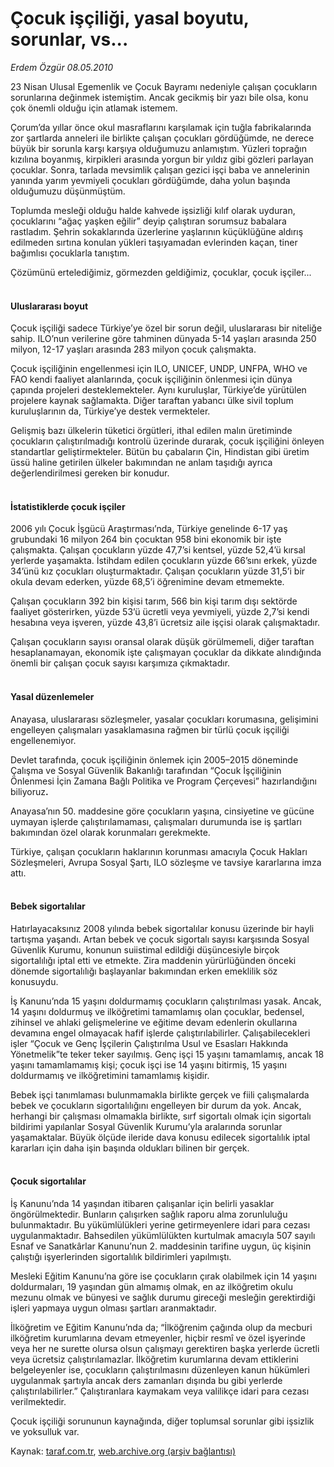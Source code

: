 # Çocuk işçiliği, yasal boyutu, sorunlar, vs...

*Erdem Özgür  08.05.2010*

<div class="yazi"><p>23 Nisan Ulusal Egemenlik ve Çocuk Bayramı nedeniyle çalışan çocukların sorunlarına değinmek istemiştim. Ancak gecikmiş bir yazı bile olsa, konu çok önemli olduğu için atlamak istemem.</p>
<p>Çorum’da yıllar önce okul masraflarını karşılamak için tuğla fabrikalarında zor şartlarda anneleri ile birlikte çalışan çocukları gördüğümde, ne derece büyük bir sorunla karşı karşıya olduğumuzu anlamıştım. Yüzleri toprağın kızılına boyanmış, kirpikleri arasında yorgun bir yıldız gibi gözleri parlayan çocuklar. Sonra, tarlada mevsimlik çalışan gezici işçi baba ve annelerinin yanında yarım yevmiyeli çocukları gördüğümde, daha yolun başında olduğumuzu düşünmüştüm. </p>
<p>Toplumda mesleği olduğu halde kahvede işsizliği kılıf olarak uyduran, çocuklarını “ağaç yaşken eğilir” deyip çalıştıran sorumsuz babalara rastladım. Şehrin sokaklarında üzerlerine yaşlarının küçüklüğüne aldırış edilmeden sırtına konulan yükleri taşıyamadan evlerinden kaçan, tiner bağımlısı çocuklarla tanıştım. </p>
<p>Çözümünü ertelediğimiz, görmezden geldiğimiz, çocuklar, çocuk işçiler...</p>
<h4><br/>Uluslararası boyut</h4>
<p>Çocuk işçiliği sadece Türkiye’ye özel bir sorun değil, uluslararası bir niteliğe sahip. ILO’nun verilerine göre tahminen dünyada 5-14 yaşları arasında 250 milyon, 12-17 yaşları arasında 283 milyon çocuk çalışmakta. </p>
<p>Çocuk işçiliğinin engellenmesi için ILO, UNICEF, UNDP, UNFPA, WHO ve FAO kendi faaliyet alanlarında, çocuk işçiliğinin önlenmesi için dünya çapında projeleri desteklemekteler. Aynı kuruluşlar, Türkiye’de yürütülen projelere kaynak sağlamakta. Diğer taraftan yabancı ülke sivil toplum kuruluşlarının da, Türkiye’ye destek vermekteler. </p>
<p>Gelişmiş bazı ülkelerin tüketici örgütleri, ithal edilen malın üretiminde çocukların çalıştırılmadığı kontrolü üzerinde durarak, çocuk işçiliğini önleyen standartlar geliştirmekteler. Bütün bu çabaların Çin, Hindistan gibi üretim üssü haline getirilen ülkeler bakımından ne anlam taşıdığı ayrıca değerlendirilmesi gereken bir konudur.</p>
<h4><br/>İstatistiklerde çocuk işçiler </h4>
<p>2006 yılı Çocuk İşgücü Araştırması’nda, Türkiye genelinde 6-17 yaş grubundaki 16 milyon 264 bin çocuktan 958 bini ekonomik bir işte çalışmakta. Çalışan çocukların yüzde 47,7’si kentsel, yüzde 52,4’ü kırsal yerlerde yaşamakta. İstihdam edilen çocukların yüzde 66’sını erkek, yüzde 34’ünü kız çocukları oluşturmaktadır. Çalışan çocukların yüzde 31,5’i bir okula devam ederken, yüzde 68,5’i öğrenimine devam etmemekte. </p>
<p>Çalışan çocukların 392 bin kişisi tarım, 566 bin kişi tarım dışı sektörde faaliyet gösterirken, yüzde 53’ü ücretli veya yevmiyeli, yüzde 2,7’si kendi hesabına veya işveren, yüzde 43,8’i ücretsiz aile işçisi olarak çalışmaktadır. </p>
<p>Çalışan çocukların sayısı oransal olarak düşük görülmemeli, diğer taraftan hesaplanamayan, ekonomik işte çalışmayan çocuklar da dikkate alındığında önemli bir çalışan çocuk sayısı karşımıza çıkmaktadır. </p>
<h4><br/>Yasal düzenlemeler</h4>
<p>Anayasa, uluslararası sözleşmeler, yasalar çocukları korumasına, gelişimini engelleyen çalışmaları yasaklamasına rağmen bir türlü çocuk işçiliği engellenemiyor. </p>
<p>Devlet tarafında, çocuk işçiliğinin önlemek için 2005–2015 döneminde Çalışma ve Sosyal Güvenlik Bakanlığı tarafından “Çocuk İşçiliğinin Önlenmesi İçin Zamana Bağlı Politika ve Program Çerçevesi” hazırlandığını biliyoruz<b>.</b></p>
<p>Anayasa’nın 50. maddesine göre çocukların yaşına, cinsiyetine ve gücüne uymayan işlerde çalıştırılamaması, çalışmaları durumunda ise iş şartları bakımından özel olarak korunmaları gerekmekte. </p>
<p>Türkiye, çalışan çocukların haklarının korunması amacıyla Çocuk Hakları Sözleşmeleri, Avrupa Sosyal Şartı, ILO sözleşme ve tavsiye kararlarına imza attı.</p>
<h4><br/>Bebek sigortalılar</h4>
<p>Hatırlayacaksınız 2008 yılında bebek sigortalılar konusu üzerinde bir hayli tartışma yaşandı. Artan bebek ve çocuk sigortalı sayısı karşısında Sosyal Güvenlik Kurumu, konunun suiistimal edildiği düşüncesiyle birçok sigortalılığı iptal etti ve etmekte. Zira maddenin yürürlüğünden önceki dönemde sigortalılığı başlayanlar bakımından erken emeklilik söz konusuydu. </p>
<p>İş Kanunu’nda 15 yaşını doldurmamış çocukların çalıştırılması yasak. Ancak, 14 yaşını doldurmuş ve ilköğretimi tamamlamış olan çocuklar, bedensel, zihinsel ve ahlaki gelişmelerine ve eğitime devam edenlerin okullarına devamına engel olmayacak hafif işlerde çalıştırılabilirler. Çalışabilecekleri işler “Çocuk ve Genç İşçilerin Çalıştırılma Usul ve Esasları Hakkında Yönetmelik”te teker teker sayılmış. Genç işçi 15 yaşını tamamlamış, ancak 18 yaşını tamamlamamış kişi; çocuk işçi ise 14 yaşını bitirmiş, 15 yaşını doldurmamış ve ilköğretimini tamamlamış kişidir. </p>
<p>Bebek işçi tanımlaması bulunmamakla birlikte gerçek ve fiili çalışmalarda bebek ve çocukların sigortalılığını engelleyen bir durum da yok. Ancak, herhangi bir çalışması olmamakla birlikte, sırf sigortalı olmak için sigortalı bildirimi yapılanlar Sosyal Güvenlik Kurumu’yla aralarında sorunlar yaşamaktalar. Büyük ölçüde ileride dava konusu edilecek sigortalılık iptal kararları için daha işin başında oldukları bilinen bir gerçek. </p>
<h4><br/>Çocuk sigortalılar</h4>
<p>İş Kanunu’nda 14 yaşından itibaren çalışanlar için belirli yasaklar öngörülmektedir. Bunların çalışırken sağlık raporu alma zorunluluğu bulunmaktadır. Bu yükümlülükleri yerine getirmeyenlere idari para cezası uygulanmaktadır. Bahsedilen yükümlülükten kurtulmak amacıyla 507 sayılı Esnaf ve Sanatkârlar Kanunu’nun 2. maddesinin tarifine uygun, üç kişinin çalıştığı işyerlerinden sigortalılık bildirimleri yapılmıştı. </p>
<p>Mesleki Eğitim Kanunu’na göre ise çocukların çırak olabilmek için 14 yaşını doldurmaları, 19 yaşından gün almamış olmak, en az ilköğretim okulu mezunu olmak ve bünyesi ve sağlık durumu gireceği mesleğin gerektirdiği işleri yapmaya uygun olması şartları aranmaktadır. </p>
<p>İlköğretim ve Eğitim Kanunu’nda da; “İlköğrenim çağında olup da mecburi ilköğretim kurumlarına devam etmeyenler, hiçbir resmî ve özel işyerinde veya her ne surette olursa olsun çalışmayı gerektiren başka yerlerde ücretli veya ücretsiz çalıştırılamazlar. İlköğretim kurumlarına devam ettiklerini belgeleyenler ise, çocukların çalıştırılmasını düzenleyen kanun hükümleri uygulanmak şartıyla ancak ders zamanları dışında bu gibi yerlerde çalıştırılabilirler.” Çalıştıranlara kaymakam veya valilikçe idari para cezası verilmektedir.</p>
<p>Çocuk işçiliği sorununun kaynağında, diğer toplumsal sorunlar gibi işsizlik ve yoksulluk var.</p></div>

Kaynak: [taraf.com.tr](http://www.taraf.com.tr:80/erdem-ozgur/makale-cocuk-isciligi-yasal-boyutu-sorunlar-vs.htm), [web.archive.org (arşiv bağlantısı)](http://web.archive.org/web/20100512032519/http://www.taraf.com.tr:80/erdem-ozgur/makale-cocuk-isciligi-yasal-boyutu-sorunlar-vs.htm)

